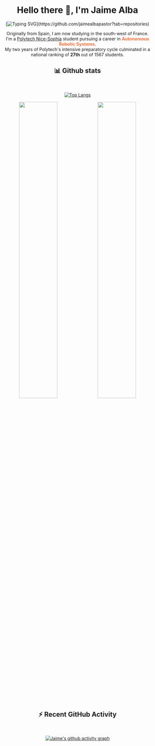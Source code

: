 <h1 align="center">Hello there 👋, I'm Jaime Alba</h1>

<div align="center">

[![Typing SVG](https://readme-typing-svg.herokuapp.com?size=32&duration=3000&color=FF6F3C&center=true&width=500&lines=Engineering+Student;Robotics+Specialization;Neural+Networks;)](https://github.com/jaimealbapastor?tab=repositories)

Originally from Spain, I am now studying in the south-west of France.  
I'm a [Polytech Nice-Sophia](https://polytech.univ-cotedazur.fr/) student pursuing a career in **<b style="color:#FF6F3C">Autonomous Robotic Systems</b>**.  
My two years of Polytech's intensive preparatory cycle culminated in a national ranking of **27th** out of 1567 students.

## 📊 Github stats

<br/>

[![Top Langs](https://github-readme-stats.vercel.app/api/top-langs/?username=jaimealbapastor&layout=compact&langs_count=6&bg_color=155263&title_color=FFC93C&text_color=e6eef0&hide_border=true)](https://github.com/anuraghazra/github-readme-stats)

<img width="49.5%" src="https://github-readme-stats.vercel.app/api?username=jaimealbapastor&show_icons=true&bg_color=155263&title_color=FFC93C&text_color=e6eef0&icon_color=FF9A3C&hide_border=true" />
<img width="49.5%" src="https://github-readme-streak-stats.herokuapp.com/?user=jaimealbapastor&background=155263&stroke=FFC93C&ring=FF6F3C&fire=FF9A3C&hide_border=true&currStreakNum=FFC93C&sideNums=FFC93C&currStreakLabel=e6eef0&sideLabels=e6eef0&dates=e6eef0" />

<br/>

<summary><h2>⚡ Recent GitHub Activity</h2></summary>
<br/>

[![Jaime's github activity graph](https://activity-graph.herokuapp.com/graph?username=jaimealbapastor&bg_color=155263&color=FFC93C&line=FF6F3C&point=FF9A3C&area=true&area_color=FF6F3C)](https://github.com/ashutosh00710/github-readme-activity-graph)

<br/>

</div>

<br/>
